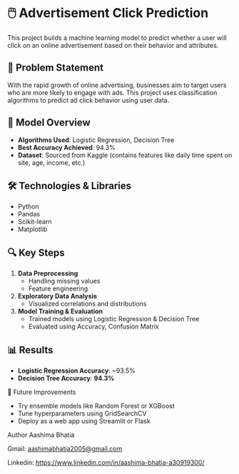 # 🖱️ Advertisement Click Prediction

This project builds a machine learning model to predict whether a user will click on an online advertisement based on their behavior and attributes.

## 📌 Problem Statement
With the rapid growth of online advertising, businesses aim to target users who are more likely to engage with ads. This project uses classification algorithms to predict ad click behavior using user data.

## 🧠 Model Overview
- **Algorithms Used**: Logistic Regression, Decision Tree
- **Best Accuracy Achieved**: 94.3%
- **Dataset**: Sourced from Kaggle (contains features like daily time spent on site, age, income, etc.)

## 🛠️ Technologies & Libraries
- Python
- Pandas
- Scikit-learn
- Matplotlib

## 🔍 Key Steps
1. **Data Preprocessing**
   - Handling missing values
   - Feature engineering
2. **Exploratory Data Analysis**
   - Visualized correlations and distributions
3. **Model Training & Evaluation**
   - Trained models using Logistic Regression & Decision Tree
   - Evaluated using Accuracy, Confusion Matrix

## 📊 Results
- **Logistic Regression Accuracy**: ~93.5%
- **Decision Tree Accuracy**: **94.3%**

📌 Future Improvements
- Try ensemble models like Random Forest or XGBoost
- Tune hyperparameters using GridSearchCV
- Deploy as a web app using Streamlit or Flask

Author
Aashima Bhatia

Gmail: aashimabhatia2005@gmail.com

Linkedin: https://www.linkedin.com/in/aashima-bhatia-a30919300/
